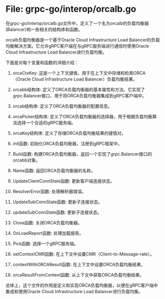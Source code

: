 # File: grpc-go/interop/orcalb.go

在grpc-go/interop/orcalb.go文件中，定义了一个名为orcalb的负载均衡器(Balancer)和一些相关的结构体和函数。

orcalb负载均衡器是一个基于Oracle Cloud Infrastructure Load Balancer的负载均衡解决方案。它允许gRPC客户端在与gRPC服务端进行通信时使用Oracle Cloud Infrastructure Load Balancer进行负载均衡。

下面是对每个变量和函数的详细介绍：

1. orcaCtxKey: 这是一个上下文键值，用于在上下文中存储和检索ORCA（Oracle Cloud Infrastructure Load Balancer）负载均衡结果。

2. orcabb结构体: 定义了ORCA负载均衡器的基本属性和方法。它实现了grpc.Balancer接口，用于将ORCA负载均衡器集成到gRPC客户端中。

3. orcab结构体: 定义了ORCA负载均衡器的配置信息。

4. orcaPicker结构体: 定义了ORCA负载均衡器的选择器，用于根据负载均衡算法选择一个合适的gRPC服务端。

5. orcaKey结构体: 定义了存储ORCA负载均衡结果的键值对。

6. init函数: 初始化ORCA负载均衡器，注册到gRPC框架中。

7. Build函数: 构建ORCA负载均衡器，返回一个实现了grpc.Balancer接口的orcabb对象。

8. Name函数: 返回ORCA负载均衡器的名称。

9. UpdateClientConnState函数: 更新客户端连接状态。

10. ResolverError函数: 处理解析器错误。

11. UpdateSubConnState函数: 更新子连接状态。

12. updateSubConnState函数: 更新子连接状态。

13. Close函数: 关闭ORCA负载均衡器。

14. OnLoadReport函数: 处理加载报告。

15. Pick函数: 选择一个gRPC服务端。

16. setContextCMR函数: 在上下文中设置CMR（Client-to-Message-rate）。

17. contextWithORCAResult函数: 在上下文中设置ORCA负载均衡结果。

18. orcaResultFromContext函数: 从上下文中获取ORCA负载均衡结果。

总体上，这个文件的作用是定义和实现ORCA负载均衡器，以便在gRPC客户端中集成和使用Oracle Cloud Infrastructure Load Balancer进行负载均衡。

